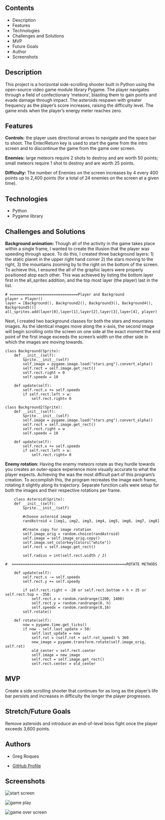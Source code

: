## Contents
* Description
* Features
* Technologies
* Challenges and Solutions
* MVP
* Future Goals
* Author
* Screenshots


## Description
This project is a horizontal side-scrolling shooter built in Python using the open-source video game module library Pygame. The player navigates through a field of confectionary ‘meteors’, blasting them to gain points and evade damage through impact. The asteroids respawn with greater frequency as the player’s score increases, raising the difficulty level. The game ends when the player’s energy meter reaches zero. 

## Features
**Controls:** the player uses directional arrows to navigate and the space bar to shoot. The Enter/Return key is used to start the game from the intro screen and to discontinue the game from the game over screen.

**Enemies:** large meteors require 2 shots to destroy and are worth 50 points; small meteors require 1 shot to destroy and are worth 25 points.

**Difficulty:** The number of Enemies on the screen increases by 4 every 400 points up to 2,400 points (for a total of 24 enemies on the screen at a given time).


## Technologies
* Python
* Pygame library

## Challenges and Solutions
**Background animation:** Though all of the activity in the game takes place within a single frame, I wanted to create the illusion that the player was speeding through space. To do this, I created three background layers: 1) the static planet in the upper right hand corner 2) the stars moving to the right, 3) the mountains zooming by to the right on the bottom of the screen.
To achieve this, I ensured the all of the graphic layers were properly positioned atop each other. This was achieved by listing the bottom layer first in the all_sprites addition, and the top most layer (the player) last in the list.
```
# ===============================Player and Background
player = Player()
layer = [Background(), Background2(), Background3(), Background4(), Background5()]
all_sprites.add(layer[0],layer[1],layer[2],layer[3],layer[4], player)
```
Next, I created two background classes for both the stars and mountains images. As the identical images move along the x-axis, the second image will begin scrolling onto the screen on one side at the exact moment the end point of the first image exceeds the screen’s width on the other side in which the images are moving towards.
```
class Background(Sprite):
    def __init__(self):
        Sprite.__init__(self)
        self.image = pygame.image.load("stars.png").convert_alpha()
        self.rect = self.image.get_rect()
        self.rect.right = 0
        self.speedx = 10
       
    def update(self):
        self.rect.x += self.speedx
        if self.rect.left > w:
            self.rect.right= 0

class Background2(Sprite):
    def __init__(self):
        Sprite.__init__(self)
        self.image = pygame.image.load("stars.png").convert_alpha()
        self.rect = self.image.get_rect()
        self.rect.right = w
        self.speedx = 10
        
    def update(self):
        self.rect.x += self.speedx
        if self.rect.left > w:
            self.rect.right= 0
```
**Enemy rotation:** Having the enemy meteors rotate as they hurdle towards you creates an outer-space experience more visually accurate to what the player expects. Achieving the was the most difficult part of this program’s creation. To accomplish this, the program recreates the image each frame, rotating it slightly along its trajectory. Separate function calls were setup for both the images and their respective rotations per frame.
```
	class Asteroid(Sprite):
    def __init__(self):
        Sprite.__init__(self)
        
        #choose asteroid image
        randAstroid = [img1, img2, img3, img4, img5, img6, img7, img8]

        #Create copy for image rotation
        self.image_orig = random.choice(randAstroid)
        self.image = self.image_orig.copy()
        self.image.set_colorkey(Colors["white"])
        self.rect = self.image.get_rect()

        self.radius = int(self.rect.width / 2)

#  ====================================================ROTATE METHODS
       
    def update(self):
        self.rect.x -= self.speedx
        self.rect.y += self.speedy

        if self.rect.right < -20 or self.rect.bottom > h + 25 or self.rect.top < -350:
            self.rect.x = random.randrange(1200, 1400)
            self.rect.y = random.randrange(0, h)
            self.speedx = random.randrange(8,16)
        self.rotate()

    def rotate(self):
        now = pygame.time.get_ticks()
        if now - self.last_update > 50:
            self.last_update = now
            self.rot = (self.rot + self.rot_speed) % 360
            new_image = pygame.transform.rotate(self.image_orig, self.rot)
            old_center = self.rect.center
            self.image = new_image 
            self.rect = self.image.get_rect()
            self.rect.center = old_center     
```

## MVP
Create a side scrolling shooter that continues for as long as the player’s life bar persists and increases in difficulty the longer the player progresses.


## Stretch/Future Goals
Remove asteroids and introduce an end-of-level boss fight once the player exceeds 3,600 points.

## Authors
* Greg Roques
 - [GitHub Profile](https://github.com/GregRoques)


## Screenshots
![start screen](ReadMeImages/1.png)

![game play](ReadMeImages/1.png)

![game over screen](ReadMeImages/1.png)
